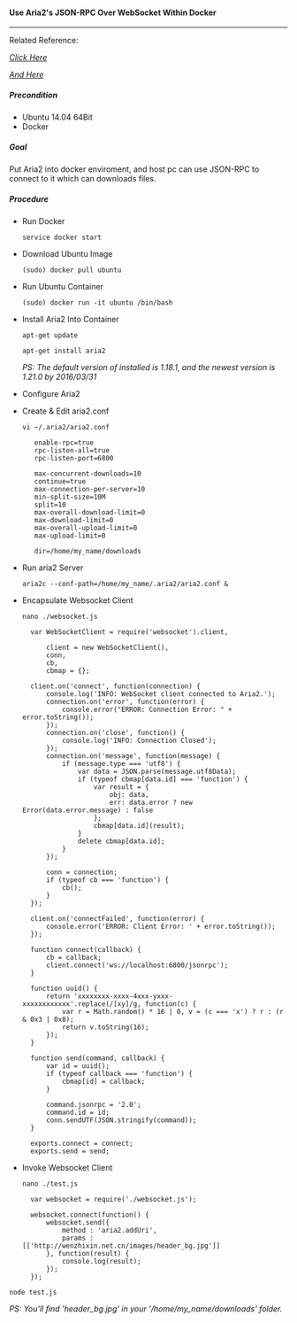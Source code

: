 #### Use Aria2's JSON-RPC Over WebSocket Within Docker

***

Related Reference:<p>
[*Click Here*](https://aria2.github.io/manual/en/html/aria2c.html#rpc-interface)<p>
[*And Here*](http://wenzhixin.net.cn/2013/10/27/nodejs_json_rpc_aria2)<p>

##### Precondition
+ Ubuntu 14.04 64Bit
+ Docker

##### Goal
Put Aria2 into docker enviroment, and host pc can use JSON-RPC to connect to it which can downloads files.

##### Procedure
+ Run Docker<p>
`service docker start`<p>

+ Download Ubuntu Image<p>
`(sudo) docker pull ubuntu`<p>

+ Run Ubuntu Container<p>
`(sudo) docker run -it ubuntu /bin/bash`<p>

+ Install Aria2 Into Container<p>
`apt-get update`<p>
`apt-get install aria2`<p>
*PS: The default version of installed is 1.18.1, and the newest version is 1.21.0 by 2016/03/31*<p>

+ Configure Aria2<p>
 - Create & Edit aria2.conf<p>
 `vi ~/.aria2/aria2.conf`<p>

          enable-rpc=true
          rpc-listen-all=true
          rpc-listen-port=6800
          
          max-concurrent-downloads=10
          continue=true
          max-connection-per-server=10
          min-split-size=10M
          split=10
          max-overall-download-limit=0
          max-download-limit=0
          max-overall-upload-limit=0
          max-upload-limit=0
          
          dir=/home/my_name/downloads

 - Run aria2 Server<p>
 `aria2c --conf-path=/home/my_name/.aria2/aria2.conf &`<p>

+ Encapsulate Websocket Client<p>
 `nano ./websocket.js`<p>

        var WebSocketClient = require('websocket').client,
        
            client = new WebSocketClient(), 
            conn, 
            cb,
            cbmap = {};
        
        client.on('connect', function(connection) {
            console.log('INFO: WebSocket client connected to Aria2.');
            connection.on('error', function(error) {
                console.error("ERROR: Connection Error: " + error.toString());
            });
            connection.on('close', function() {
                console.log('INFO: Connection Closed');
            });
            connection.on('message', function(message) {
                if (message.type === 'utf8') {
                    var data = JSON.parse(message.utf8Data);
                    if (typeof cbmap[data.id] === 'function') {
                        var result = {
                            obj: data,
                            err: data.error ? new Error(data.error.message) : false
                        };
                        cbmap[data.id](result);
                    }
                    delete cbmap[data.id];
                }
            });
        
            conn = connection;
            if (typeof cb === 'function') {
                cb();
            }
        });
        
        client.on('connectFailed', function(error) {
            console.error('ERROR: Client Error: ' + error.toString());
        });
        
        function connect(callback) {
            cb = callback;
            client.connect('ws://localhost:6800/jsonrpc');
        }
        
        function uuid() {
            return 'xxxxxxxx-xxxx-4xxx-yxxx-xxxxxxxxxxxx'.replace(/[xy]/g, function(c) {
                var r = Math.random() * 16 | 0, v = (c === 'x') ? r : (r & 0x3 | 0x8);
                return v.toString(16);
            });
        }
        
        function send(command, callback) {
            var id = uuid();
            if (typeof callback === 'function') {
                cbmap[id] = callback;
            }
        
            command.jsonrpc = '2.0';
            command.id = id;
            conn.sendUTF(JSON.stringify(command));
        }
        
        exports.connect = connect;
        exports.send = send;

+ Invoke Websocket Client<p>
 `nano ./test.js`<p>

        var websocket = require('./websocket.js');
        
        websocket.connect(function() {
            websocket.send({
                method : 'aria2.addUri',
                params : [['http://wenzhixin.net.cn/images/header_bg.jpg']]
            }, function(result) {
                console.log(result);
            });
        });

 `node test.js`<p>
 *PS: You'll find 'header_bg.jpg' in your '/home/my_name/downloads' folder.*<p>
